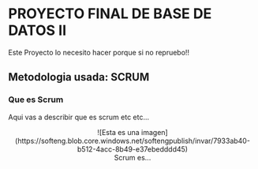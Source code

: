 # PROYECTO FINAL DE BASE DE DATOS II
<!-- UNA P DE PARAGRAF Como en html -->
<p> Este Proyecto lo necesito hacer porque si no repruebo!!</p>

## Metodologia usada: SCRUM 
### Que es Scrum
Aqui vas a describir que es scrum etc etc...
<center>
![Esta es una imagen] (https://softeng.blob.core.windows.net/softengpublish/invar/7933ab40-b512-4acc-8b49-e37ebedddd45)
<center>
Scrum es...
